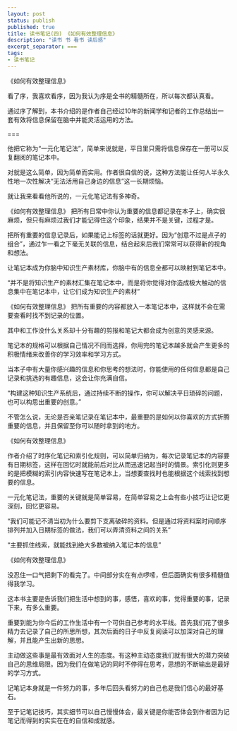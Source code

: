 ```yaml
---
layout: post
status: publish
published: true
title: 读书笔记(四) 《如何有效整理信息》
description: "读书 书 看书 读后感"
excerpt_separator: ===
tags:
- 读书笔记
---
```


《如何有效整理信息》

看了序，我喜欢看序，因为我认为序是全书的精髓所在，所以每次都认真看。

通过序了解到，本书介绍的是作者自己经过10年的新闻学和记者的工作总结出一套有效将信息保留在脑中并能灵活运用的方法。

===

他把它称为“一元化笔记法”，简单来说就是，平日里只需将信息保存在一册可以反复翻阅的笔记本中。

对就是这么简单，因为简单而实用。作者很自信的说，这种方法能让任何人半永久性地一次性解决“无法活用自己身边的信息”这一长期烦恼。

就让我来看看他所说的，一元化笔记法有多神奇。

《如何有效整理信息》
把所有日常中你认为重要的信息都记录在本子上，确实很麻烦，但只有麻烦过我们才能记得住这个印象，结果并不是关键，过程才是。

把所有重要的信息记录后，如果能记上标签的话就更好。因为“创意不过是点子的组合”，通过乍一看之下毫无关联的信息，结合起来后我们常常可以获得新的视角和想法。

让笔记本成为你脑中知识生产素材库，你脑中有的信息全都可以映射到笔记本中。

“并不是将知识生产的素材汇集在笔记本中，而是将你觉得对你造成极大触动的信息集中在笔记本中，让它们成为知识生产的素材”


《如何有效整理信息》
把所有重要的内容都放入一本笔记本中，这样就不会在需要查看时找不到记录的位置。

其中和工作没什么关系却十分有趣的剪报和笔记大都会成为创意的灵感来源。

笔记本的规格可以根据自己情况不同而选择，你用完的笔记本越多就会产生更多的积极情绪来改善你的学习效率和学习方式。

当本子中有大量你感兴趣的信息和你思考的想法时，你能使用的任何信息都是自己记录和挑选的有趣信息，这会让你充满自信。

“构建这种知识生产系统后，通过持续不断的操作，你可以解决平日琐碎的问题，也可以构思出重要的创意。”

不管怎么说，无论是否亲笔记录在笔记本中，最重要的是如何以你喜欢的方式折腾重要的信息，并且保留至你可以随时拿到的地方。


《如何有效整理信息》

作者介绍了时序化笔记和索引化规则，可以简单归纳为，每次记录笔记本的内容要有日期标签，这样在回忆时就能前后对比从而迅速记起当时的情景。索引化则更多的是把模糊的索引内容快速写在笔记本上，当想要查找时也能根据这个线索找到想要的信息。

一元化笔记法，重要的关键就是简单容易，在简单容易之上会有些小技巧让记忆更深刻，回忆更容易。

“我们可能记不清当初为什么要剪下支离破碎的资料。但是通过将资料案时间顺序排列并加入日期标签的做法，我们可以弄清资料之间的关系”

“主要抓住线索，就能找到绝大多数被纳入笔记本的信息”


《如何有效整理信息》

没忍住一口气把剩下的看完了。中间部分实在有点啰嗦，但后面确实有很多精髓值得我学习。

这本书主要是告诉我们把生活中想到的事，感悟，喜欢的事，觉得重要的事，记录下来，有多么重要。

重要到能为你今后的工作生活中有一个可供自己参考的水平线。首先我们花了很多精力去记录了自己的所思所想，其次后面的日子中反复阅读可以加深对自己的理解，并且能产生出新的思想。

主动做这些事是最有效面对人生的态度。有这种主动态度我们就有很大的潜力突破自己的思维局限。因为我们在做笔记的同时不停得在思考，思想的不断输出是最好的学习方式。

记笔记本身就是一件努力的事，多年后回头看努力的自己也是我们信心的最好基石。

至于记笔记技巧，其实细节可以自己慢慢体会，最关键是你能否体会到作者因为记笔记而得到的实实在在的自信和成就感。



